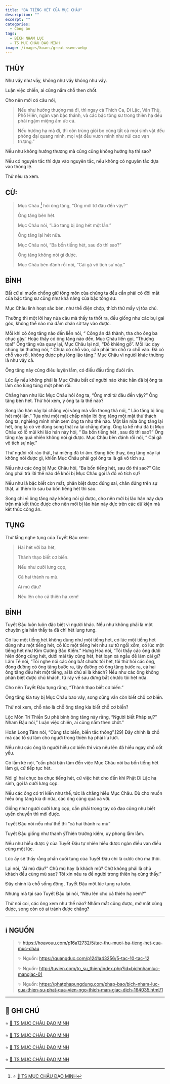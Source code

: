 ```yaml
---
title: "BA TIẾNG HÉT CỦA MỤC CHÂU"
description: ""
excerpt: ""
categories:
  - Công án
tags:
  - BÍCH NHAM LỤC
  - TS MỤC CHÂU ĐẠO MINH
image: /images/koans/great-wave.webp
---
```


## THÙY

Như vầy như vầy, không như vầy không như vầy.

Luận việc chiến, ai cũng nắm chỗ then chốt.

Cho nên mới có câu nói,

> Nếu như hướng thượng mà đi, thì ngay cả Thích Ca, Di Lặc, Văn Thù, Phổ Hiền, ngàn vạn bậc thánh, và các bậc tông sư trong thiên hạ đều phải ngậm miệng ấm ức cả.
>
> Nếu hướng hạ mà đi, thì côn trùng giòi bọ cùng tất cả mọi sinh vật đều phóng đại quang minh, mọi vật đều vươn mình như núi cao vạn trượng.”

Nếu như không hướng thượng mà cũng cũng không hướng hạ thì sao?

Nếu có nguyên tắc thì dựa vào nguyên tắc, nếu không có nguyên tắc dựa vào thông lệ.

Thử nêu ra xem.

## CỬ:

> Mục Châu [^1] hỏi ông tăng, “Ông mới từ đâu đến vậy?”
>
> Ông tăng bèn hét.
>
> Mục Châu nói, “Lão tang bị ông hét một lần.”
>
> Ông tăng lại hét nữa.
>
> Mục Châu nói, “Ba bốn tiếng hét, sau đó thì sao?”
>
> Ông tăng không nói gì được.
>
> Mục Châu bèn đánh rồi nói, “Cái gã vô tích sự này.”

## BÌNH

Bất cứ ai muốn chống giữ tông môn của chúng ta đều cần phải có đôi mắt của bậc tông sư cũng như khả năng của bậc tông sư.

Mục Châu linh hoạt sắc bén, như thể điện chớp, thích thử mấy vị tòa chủ.

Thường thì một lời hay nửa câu mà thầy ta thốt ra, đều giống như các bụi gai góc, không thể nào mà dẫm chân sờ tay vào được.

Mỗi khi có ông tăng nào đến liền nói, “ Công án đã thành, tha cho ông ba chục gậy.’ Hoặc thấy có ông tăng nào đến, Mục Châu liền gọi, “Thượng tọa!” Ông tăng vừa quay lại, Mục Châu lại nói, “Đồ khiêng gỗ”. Mỗi lúc dạy chúng lại thường nói, “ Chưa có chỗ vào, cần phải tìm chỗ ra chỗ vào. Đã có chỗ vào rồi, không được phụ lòng lão tăng.” Mục Châu vì người khác thường là như vậy cả.

Ông tăng này cũng điêu luyện lắm, có điều đầu rồng đuôi rắn.

Lúc ấy nếu không phải là Mục Châu bất cứ người nào khác hẳn đã bị ông ta làm cho lúng túng một phen rồi.

Chẳng hạn như lúc Mục Châu hỏi ông ta, “Ông mới từ đâu đến vậy?” Ông tăng bèn hét. Thử hỏi xem, ý ông ta là thế nào?

Song lão hán này lại chẳng vội vàng mà vẫn thong thả nói, “ Lão tăng bị ông hét một lần.” Tựa như một mặt chấp nhận lời ông tăng một mặt thử thách ông ta, nghiêng mình nhìn xem ông ta như thế nào. Một lần nữa ông tăng lại hét, ông ta có vẻ đúng song thật ra lại chẳng đúng. Ông ta kể như đã bị Mục Châu xỏ lỗ mũi khi lão hán này hỏi, “ Ba bốn tiếng hét , sau đó thì sao?” Ông tăng này quả nhiên không nói gì được. Mục Châu bèn đánh rồi nói, “ Cái gã vô tích sự này.”

Thử người rốt ráo thật, há miệng đã tri âm. Đáng tiếc thay, ông tăng này lại không nói được gì, khiến Mục Châu phải gọi ông ta là gã vô tích sự.

Nếu như các ông bị Mục Châu hỏi, “Ba bốn tiếng hét, sau đó thì sao?” Các ông phải trả lời thế nào để khỏi bị Mục Châu gọi là đồ vô tích sự?

Nếu như là bậc biết còn mất, phân biệt được đúng sai, chân đứng trên sự thật, ai thèm lo sau ba bốn tiếng hét thì sao.

Song chỉ vì ông tăng này không nói gì được, cho nên mới bị lão hán này dựa trên mà kết thúc được cho nên mới bị lão hán này dực trên các dữ kiện mà kết thúc công án.

## TỤNG

Thử lắng nghe tụng của Tuyết Đậu xem:

> Hai hét với ba hét,
>
> Thành thạo biết cơ biến.
>
> Nếu như cưỡi lưng cọp,
>
> Cả hai thành ra mù.
>
> Ai mù đâu?
>
> Nêu lên cho cả thiên hạ xem!

## BÌNH

Tuyết Đậu luôn luôn đặc biệt vì người khác. Nếu như không phải là một chuyên gia hẳn thầy ta đã chỉ hét lung tung.

Có lúc một tiếng hét không dùng như một tiếng hét, có lúc một tiếng hét dùng như một tiếng hét, có lúc một tiếng hét như sư tử ngồi xổm, có lúc một tiếng hét như Kim Cương Bảo Kiếm.” Hưng Hóa nói, “Tôi thấy các ông dưới hiên đông cũng hét, dưới mái tây cũng hét, hét loạn xà ngầu để làm cái gì? Lâm Tế nói, “Tôi nghe nói các ông bắt chước tôi hét, tôi thử hỏi các ông, đông đường có ông tăng bước ra, tây đường có ông tăng bước ra, cả hai ông tăng đều hét một tiếng, ai là chủ ai là khách? Nếu như các ông không phân biệt được chủ khách, từ rày về sau đừng bắt chước tôi hét nữa.

Cho nên Tuyết Đậu tụng rằng, “Thành thạo biết cơ biến.”

Ông tăng kia tuy bị Mục Châu bao vây, song cũng vẫn còn biết chỗ cơ biến.

Thử nói xem, chỗ nào là chỗ ông tăng kia biết chỗ cơ biến?

Lộc Môn Trí Thiền Sư phê bình ông tăng này rằng, “Người biết Pháp sự?” Nham Đậu nói,” Luận việc chiến, ai cũng nắm then chốt.”

Hoàn Long Tâm nói, “Cùng tắc biến, biến tắc thông”.[29] Đây chính là chỗ mà các tổ sư làm cho người trong thiên hạ phải líu lưỡi.

Nếu như các ông là người hiểu cơ biến thì vừa nêu lên đã hiểu ngay chỗ cốt yếu.

Có lắm kẻ nói, “cần phải bận tâm đến việc Mục Châu nói ba bốn tiếng hét làm gì, cứ tiếp tục hét.

Nói gì hai chục ba chục tiếng hét, cứ việc hét cho đến khi Phật Di Lặc hạ sinh, gọi là cưỡi lưng cọp.

Nếu các ông có tri kiến như thế, tức là chẳng hiểu Mục Châu. Dù cho muốn hiểu ông tăng kia đi nữa, các ông cũng quá xa vời.

Giống như người cưỡi lưng cọp, cần phải trong tay có đao cũng như biết uyển chuyển thì mới được.

Tuyết Đậu nói nếu như thế thì “cả hai thành ra mù”

Tuyết Đậu giống như thanh ỷThiên trường kiếm, uy phong lẫm lẫm.

Nếu như hiểu được ý của Tuyết Đậu tự nhiên hiểu được ngàn điều vạn điều cùng một lúc.

Lúc ấy sẽ thấy rằng phần cuối tụng của Tuyết Đậu chỉ là cước chú mà thôi.

Lại nói, “Ai mù đâu?” Chủ mù hay là khách mù? Chứ không phải là chủ khách đều cùng mù sao? Tôi xin nêu ra để người trong thiên hạ cùng thấy.”

Đây chính là chỗ sống động, Tuyết Đậu một lúc tụng ra luôn.

Nhưng mà tại sao Tuyết Đậu lại nói, “Nêu lên cho cả thiên hạ xem?”

Thử nói coi, các ông xem như thế nào? Nhắm mắt cũng được, mở mắt cũng được, song còn có ai tránh được chăng?

<hr class="blog-rule" />

## ℹ️ NGUỒN

> ✨ https://hoavouu.com/p16a12732/5/tac-thu-muoi-ba-tieng-het-cua-muc-chau
>
> ✨ Nguồn: https://quangduc.com/p1241a43256/5-tac-10-tac-12
>
> ✨ Nguồn: http://tuvien.com/to_su_thien/index.php?id=bichnhamluc-mangiac-01
>
> ✨ Nguồn: https://phatphapungdung.com/phap-bao/bich-nham-luc-cua-thien-su-phat-qua-vien-ngo-thich-man-giac-dich-164035.html/1

<hr class="blog-rule" />

## 📌 GHI CHÚ

[^1]: ⭐️ <a href="/masters/ts-muc-chau-dao-minh/" target="_blank">🔗 TS MỤC CHÂU ĐẠO MINH</a>

⭐️ <a href="https://phatgiao.org.vn/tu-dien-phat-hoc-online/muc-chau-tran-ton-tuc-k1444.html" target="_blank">🔗 TS MỤC CHÂU ĐẠO MINH</a>

⭐️ <a href="https://ngulucthien.com/thien-su-dao-minh/" target="_blank">🔗 TS MỤC CHÂU ĐẠO MINH</a>

⭐️ <a href="https://quangduc.com/a46422/07-thien-su-tran-ton-tuc-hieu-dao-minh" target="_blank">🔗 TS MỤC CHÂU ĐẠO MINH</a>

⭐️ <a href="https://hoavouu.com/a17587/07-thien-su-tran-ton-tuc-hieu-dao-minh" target="_blank">🔗 TS MỤC CHÂU ĐẠO MINH</a>
